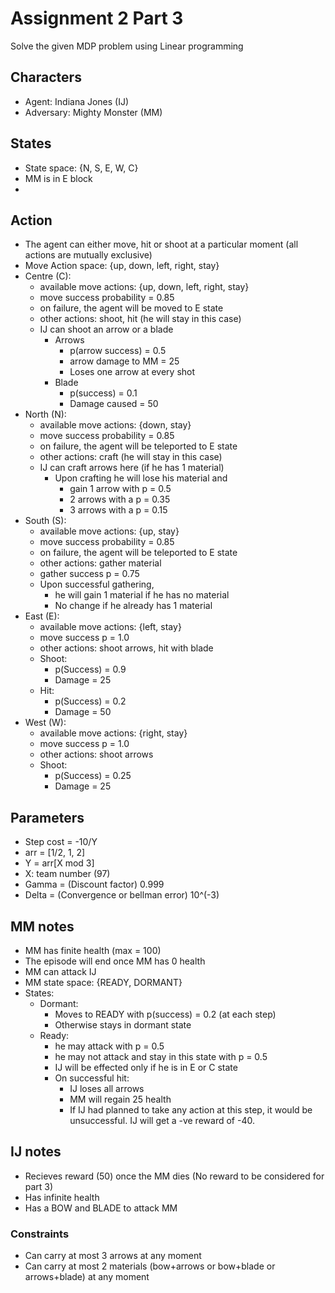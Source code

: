 # Assignment 2 Part 3
Solve the given MDP problem using Linear programming
## Characters
- Agent: Indiana Jones (IJ)
- Adversary: Mighty Monster (MM)
## States
- State space: {N, S, E, W, C}
- MM is in E block
- 
## Action
- The agent can either move, hit or shoot at a particular moment (all actions are mutually exclusive)
- Move Action space: {up, down, left, right, stay} 
- Centre (C):
    - available move actions: {up, down, left, right, stay} 
    - move success probability = 0.85
    - on failure, the agent will be moved to E state
    - other actions: shoot, hit (he will stay in this case)
    - IJ can shoot an arrow or a blade
        - Arrows
            - p(arrow success) = 0.5
            - arrow damage to MM = 25 
            - Loses one arrow at every shot
        - Blade
            - p(success) = 0.1
            - Damage caused = 50
- North (N):
    - available move actions: {down, stay} 
    - move success probability = 0.85
    - on failure, the agent will be teleported to E state
    - other actions: craft (he will stay in this case)
    - IJ can craft arrows here (if he has 1 material)
        - Upon crafting he will lose his material and 
            - gain 1 arrow with p = 0.5
            - 2 arrows with a p =  0.35
            - 3 arrows with a p = 0.15
- South (S):
    - available move actions: {up, stay} 
    - move success probability = 0.85
    - on failure, the agent will be teleported to E state
    - other actions: gather material
    - gather success p = 0.75
    - Upon successful gathering, 
        - he will gain 1 material if he has no material 
        - No change if he already has 1 material
- East (E):
    - available move actions: {left, stay}
    - move success p = 1.0
    - other actions: shoot arrows, hit with blade
    - Shoot:
        - p(Success) = 0.9
        - Damage = 25
    - Hit:
        - p(Success) = 0.2
        - Damage = 50
- West (W):
    - available move actions: {right, stay}
    - move success p = 1.0
    - other actions: shoot arrows
    - Shoot:
        - p(Success) = 0.25
        - Damage = 25
## Parameters
- Step cost = -10/Y
- arr = [1/2, 1, 2]
- Y = arr[X mod 3] 
- X: team number (97)
- Gamma = (Discount factor) 0.999
- Delta = (Convergence or bellman error) 10^(-3)

## MM notes
- MM has finite health (max = 100) 
- The episode will end once MM has 0 health
- MM can attack IJ
- MM state space: {READY, DORMANT}
- States:
    - Dormant:
        - Moves to READY with p(success) = 0.2 (at each step)
        - Otherwise stays in dormant state
    - Ready:
        - he may attack with p = 0.5
        - he may not attack and stay in this state with p = 0.5
        - IJ will be effected only if he is in E or C state
        - On successful hit:
            - IJ loses all arrows
            - MM will regain 25 health
            - If IJ had planned to take any action at this step, it would be unsuccessful. IJ will get a -ve reward of -40. 
## IJ notes
- Recieves reward (50) once the MM dies (No reward to be considered for part 3)
- Has infinite health
- Has a BOW and BLADE to attack MM
### Constraints
- Can carry at most 3 arrows at any moment
- Can carry at most 2 materials (bow+arrows or bow+blade or arrows+blade) at any moment



